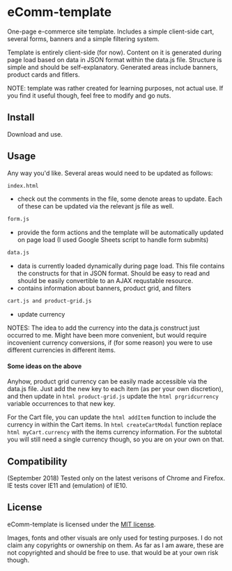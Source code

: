 # eComm-template

One-page e-commerce site template. Includes a simple client-side cart, several forms, banners and a simple filtering system.

Template is entirely client-side (for now). Content on it is generated during page load based on data in JSON format within the data.js file. Structure is simple and should be self-explanatory. Generated areas include banners, product cards and fitlers.

NOTE: template was rather created for learning purposes, not actual use. If you find it useful though, feel free to modify and go nuts.


## Install

Download and use.


## Usage

Any way you'd like. Several areas would need to be updated as follows:

``` html
index.html
```
- check out the comments in the file, some denote areas to update. Each of these can be updated via the relevant js file as well.


``` html
form.js
```
- provide the form actions and the template will be automatically updated on page load (I used Google Sheets script to handle form submits)

``` html
data.js
```
- data is currently loaded dynamically during page load. This file contains the constructs for that in JSON format. Should be easy to read and should be easily convertible to an AJAX requstable resource.
- contains information about banners, product grid, and filters


``` html
cart.js and product-grid.js
```
- update currency

NOTES:
The idea to add the currency into the data.js construct just occurred to me. Might have been more convenient, but would require incovenient currency conversions, if (for some reason) you were to use different currencies in different items.


#### Some ideas on the above
Anyhow, product grid currency can be easily made accessible via the data.js file. Just add the new key to each item (as per your own discretion), and then update in ```html product-grid.js``` update the ```html prgridcurrency``` variable occurrences to that new key.

For the Cart file, you can update the ```html addItem``` function to include the currency in within the Cart items. In ```html createCartModal``` function replace ```html myCart.currency``` with the items currency information. For the subtotal you will still need a single currency though, so you are on your own on that.


## Compatibility

(September 2018) Tested only on the latest verisons of Chrome and Firefox. IE tests cover IE11 and (emulation) of IE10.


## License

eComm-template is licensed under the [MIT license](https://raw.github.com/joshfire/jsonform/master/LICENSE).

Images, fonts and other visuals are only used for testing purposes. I do not claim any copyrights or ownership on them. As far as I am aware, these are not copyrighted and should be free to use. that would be at your own risk though.
